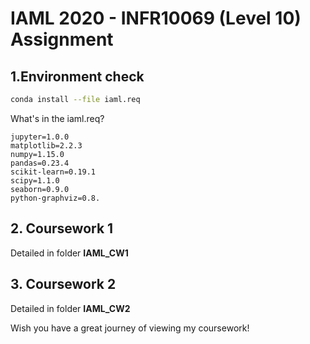# IAML 2020 - INFR10069 (Level 10) Assignment


## 1.Environment check
```bash
conda install --file iaml.req
```
  What's in the iaml.req?
  ```
  jupyter=1.0.0
  matplotlib=2.2.3
  numpy=1.15.0
  pandas=0.23.4
  scikit-learn=0.19.1
  scipy=1.1.0
  seaborn=0.9.0
  python-graphviz=0.8.
  ```


## 2. Coursework 1
Detailed in folder **IAML_CW1**




## 3. Coursework 2 
Detailed in folder **IAML_CW2**


Wish you have a great journey of viewing my coursework! 
